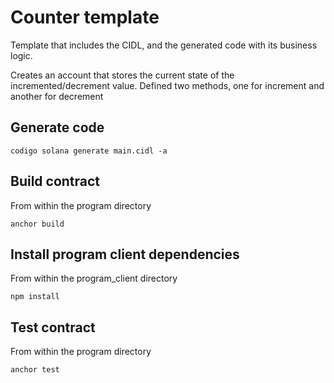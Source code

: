 # Counter template

Template that includes the CIDL, and the generated code with its business logic.

Creates an account that stores the current state of the incremented/decrement value.
Defined two methods, one for increment and another for decrement

## Generate code

```shell
codigo solana generate main.cidl -a
```

## Build contract

From within the program directory

```shell
anchor build
```

## Install program client dependencies

From within the program_client directory

```shell
npm install
```

## Test contract

From within the program directory

```shell
anchor test
```
